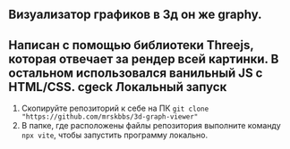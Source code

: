 Визуализатор графиков в 3д он же graphy.
----------------------------------------
Написан с помощью библиотеки Threejs, которая отвечает за рендер всей картинки.
В остальном использовался ванильный JS с HTML/CSS.
cgeck
Локальный запуск
----------------
1. Скопируйте репозиторий к себе на ПК ```git clone "https://github.com/mrskbbs/3d-graph-viewer"```
2. В папке, где расположены файлы репозитория выполните команду ```npx vite```, чтобы запустить программу локально.